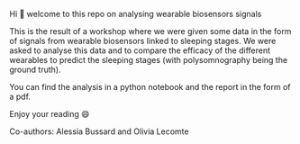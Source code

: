 Hi 👋 welcome to this repo on analysing wearable biosensors signals

This is the result of a workshop where we were given some data in the form of signals from wearable biosensors linked to sleeping stages.
We were asked to analyse this data and to compare the efficacy of the different wearables to predict the sleeping stages (with polysomnography being the ground truth).

You can find the analysis in a python notebook and the report in the form of a pdf.

Enjoy your reading 😄



Co-authors:
Alessia Bussard and Olivia Lecomte
